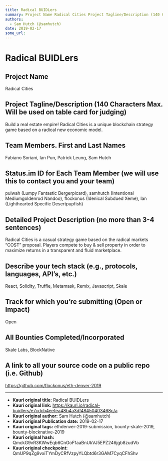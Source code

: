 ```yaml
---
title: Radical BUIDLers
summary: Project Name Radical Cities Project Tagline/Description (140 Characters Max. Will be used on table card for judging) Build a real estate empire! Radical Cities is a unique blockchain strategy game based on a radical new economic model. Team Members. First and Last Names Fabiano Soriani, Ian Pun, Patrick Leung, Sam Hutch Status.im ID for Each Team Member (we will use this to contact you and your team) puiwah (Lumpy Fantastic Bergerpicard), samhutch (Intentional Mediumgoldenrod Nandoo), flockonus
authors:
  - Sam Hutch (@samhutch)
date: 2019-02-17
some_url: 
---
```


# Radical BUIDLers


## Project Name
Radical Cities

## Project Tagline/Description (140 Characters Max. Will be used on table card for judging)
Build a real estate empire! Radical Cities is a unique blockchain strategy game based on a radical new economic model.

## Team Members. First and Last Names
Fabiano Soriani, Ian Pun, Patrick Leung, Sam Hutch

## Status.im ID for Each Team Member (we will use this to contact you and your team)
puiwah (Lumpy Fantastic Bergerpicard), samhutch (Intentional Mediumgoldenrod Nandoo), flockonus (Idenical Subdued Xeme), Ian (Lighthearted Specific Desertpupfish)

## Detailed Project Description (no more than 3-4 sentences)
Radical Cities is a casual strategy game based on the radical markets “COST” proposal. Players compete to buy & sell property in order to maximize returns in a transparent and fluid marketplace.

## Describe your tech stack (e.g., protocols, languages, API’s, etc.)
React, Solidity, Truffle, Metamask, Remix, Javascript, Skale

## Track for which you’re submitting (Open or Impact)
Open

## All Bounties Completed/Incorporated
Skale Labs, BlockNative

## A link to all your source code on a public repo (i.e. Github)
https://github.com/flockonus/eth-denver-2019



---

- **Kauri original title:** Radical BUIDLers
- **Kauri original link:** https://kauri.io/radical-buidlers/e7cdcb4eefea48b4a3df48450403468c/a
- **Kauri original author:** Sam Hutch (@samhutch)
- **Kauri original Publication date:** 2019-02-17
- **Kauri original tags:** ethdenver-2019-submission, bounty-skale-2019, bounty-blocknative-2019
- **Kauri original hash:** QmckG9vR3KWwEqb6CnGoF1aaBnUkVJ5EPZ246jgb8zudVb
- **Kauri original checkpoint:** QmUP9qZg9vxiTYmDyCRfVzpyYLQbtd6r3GAM7CyqCFhShv



